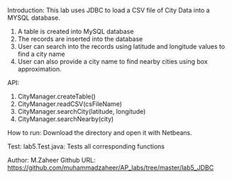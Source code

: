 Introduction:
This lab uses JDBC to load a CSV file of City Data into a MYSQL database.

1. A table is created into MySQL database
2. The records are inserted into the database
3. User can search into the records using latitude and longitude values
   to find a city name
4. User can also provide a city name to find nearby cities using box 
   approximation.

API:
1. CityManager.createTable()
2. CityManager.readCSV(csFileName)
3. CityManager.searchCity(latitude, longitude)
4. CityManager.searchNearby(city)

How to run:
Download the directory and open it with Netbeans.

Test:
lab5.Test.java: Tests all corresponding functions

Author: M.Zaheer
Github URL: https://github.com/muhammadzaheer/AP_labs/tree/master/lab5_JDBC 




